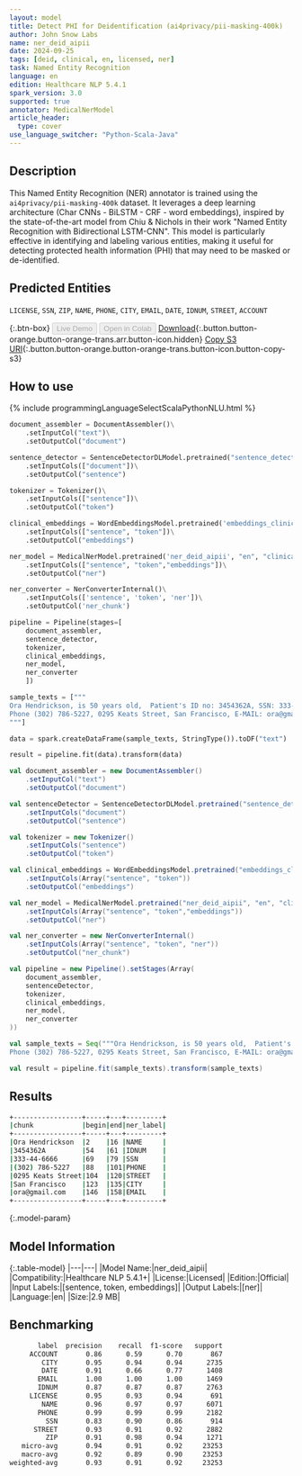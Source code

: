 ```yaml
---
layout: model
title: Detect PHI for Deidentification (ai4privacy/pii-masking-400k)
author: John Snow Labs
name: ner_deid_aipii
date: 2024-09-25
tags: [deid, clinical, en, licensed, ner]
task: Named Entity Recognition
language: en
edition: Healthcare NLP 5.4.1
spark_version: 3.0
supported: true
annotator: MedicalNerModel
article_header:
  type: cover
use_language_switcher: "Python-Scala-Java"
---
```


## Description

This Named Entity Recognition (NER) annotator is trained using the `ai4privacy/pii-masking-400k` dataset. It leverages a deep learning architecture (Char CNNs - BiLSTM - CRF - word embeddings), inspired by the state-of-the-art model from Chiu & Nichols in their work "Named Entity Recognition with Bidirectional LSTM-CNN". This model is particularly effective in identifying and labeling various entities, making it useful for detecting protected health information (PHI) that may need to be masked or de-identified.

## Predicted Entities

`LICENSE`, `SSN`, `ZIP`, `NAME`, `PHONE`, `CITY`, `EMAIL`, `DATE`, `IDNUM`, `STREET`, `ACCOUNT`

{:.btn-box}
<button class="button button-orange" disabled>Live Demo</button>
<button class="button button-orange" disabled>Open in Colab</button>
[Download](https://s3.amazonaws.com/auxdata.johnsnowlabs.com/clinical/models/ner_deid_aipii_en_5.4.1_3.0_1727266249887.zip){:.button.button-orange.button-orange-trans.arr.button-icon.hidden}
[Copy S3 URI](s3://auxdata.johnsnowlabs.com/clinical/models/ner_deid_aipii_en_5.4.1_3.0_1727266249887.zip){:.button.button-orange.button-orange-trans.button-icon.button-copy-s3}

## How to use



<div class="tabs-box" markdown="1">
{% include programmingLanguageSelectScalaPythonNLU.html %}
  
```python
document_assembler = DocumentAssembler()\
    .setInputCol("text")\
    .setOutputCol("document")

sentence_detector = SentenceDetectorDLModel.pretrained("sentence_detector_dl", "en")\
    .setInputCols(["document"])\
    .setOutputCol("sentence")

tokenizer = Tokenizer()\
    .setInputCols(["sentence"])\
    .setOutputCol("token")

clinical_embeddings = WordEmbeddingsModel.pretrained('embeddings_clinical', "en", "clinical/models")\
    .setInputCols(["sentence", "token"])\
    .setOutputCol("embeddings")

ner_model = MedicalNerModel.pretrained('ner_deid_aipii', "en", "clinical/models")\
    .setInputCols(["sentence", "token","embeddings"])\
    .setOutputCol("ner")

ner_converter = NerConverterInternal()\
    .setInputCols(['sentence', 'token', 'ner'])\
    .setOutputCol('ner_chunk')

pipeline = Pipeline(stages=[
    document_assembler, 
    sentence_detector,
    tokenizer,
    clinical_embeddings,
    ner_model,
    ner_converter   
    ])

sample_texts = ["""
Ora Hendrickson, is 50 years old,  Patient's ID no: 3454362A, SSN: 333-44-6666,
Phone (302) 786-5227, 0295 Keats Street, San Francisco, E-MAIL: ora@gmail.com.
"""]

data = spark.createDataFrame(sample_texts, StringType()).toDF("text")

result = pipeline.fit(data).transform(data)
```
```scala
val document_assembler = new DocumentAssembler()
    .setInputCol("text")
    .setOutputCol("document")

val sentenceDetector = SentenceDetectorDLModel.pretrained("sentence_detector_dl","en","clinical/models")
    .setInputCols("document")
    .setOutputCol("sentence")

val tokenizer = new Tokenizer()
    .setInputCols("sentence")
    .setOutputCol("token")

val clinical_embeddings = WordEmbeddingsModel.pretrained("embeddings_clinical", "en", "clinical/models")
    .setInputCols(Array("sentence", "token"))
    .setOutputCol("embeddings")

val ner_model = MedicalNerModel.pretrained("ner_deid_aipii", "en", "clinical/models")
    .setInputCols(Array("sentence", "token","embeddings"))
    .setOutputCol("ner")

val ner_converter = new NerConverterInternal()
    .setInputCols(Array("sentence", "token", "ner"))
    .setOutputCol("ner_chunk")

val pipeline = new Pipeline().setStages(Array(
    document_assembler, 
    sentenceDetector,
    tokenizer,
    clinical_embeddings,
    ner_model,
    ner_converter   
))

val sample_texts = Seq("""Ora Hendrickson, is 50 years old,  Patient's ID no: 3454362A, SSN: 333-44-6666,
Phone (302) 786-5227, 0295 Keats Street, San Francisco, E-MAIL: ora@gmail.com.""").toDF("text")

val result = pipeline.fit(sample_texts).transform(sample_texts)
```
</div>

## Results

```bash
+-----------------+-----+---+---------+
|chunk            |begin|end|ner_label|
+-----------------+-----+---+---------+
|Ora Hendrickson  |2    |16 |NAME     |
|3454362A         |54   |61 |IDNUM    |
|333-44-6666      |69   |79 |SSN      |
|(302) 786-5227   |88   |101|PHONE    |
|0295 Keats Street|104  |120|STREET   |
|San Francisco    |123  |135|CITY     |
|ora@gmail.com    |146  |158|EMAIL    |
+-----------------+-----+---+---------+
```

{:.model-param}
## Model Information

{:.table-model}
|---|---|
|Model Name:|ner_deid_aipii|
|Compatibility:|Healthcare NLP 5.4.1+|
|License:|Licensed|
|Edition:|Official|
|Input Labels:|[sentence, token, embeddings]|
|Output Labels:|[ner]|
|Language:|en|
|Size:|2.9 MB|

## Benchmarking

```bash
       label  precision    recall  f1-score   support
     ACCOUNT       0.86      0.59      0.70       867
        CITY       0.95      0.94      0.94      2735
        DATE       0.91      0.66      0.77      1408
       EMAIL       1.00      1.00      1.00      1469
       IDNUM       0.87      0.87      0.87      2763
     LICENSE       0.95      0.93      0.94       691
        NAME       0.96      0.97      0.97      6071
       PHONE       0.99      0.99      0.99      2182
         SSN       0.83      0.90      0.86       914
      STREET       0.93      0.91      0.92      2882
         ZIP       0.91      0.98      0.94      1271
   micro-avg       0.94      0.91      0.92     23253
   macro-avg       0.92      0.89      0.90     23253
weighted-avg       0.93      0.91      0.92     23253
```
